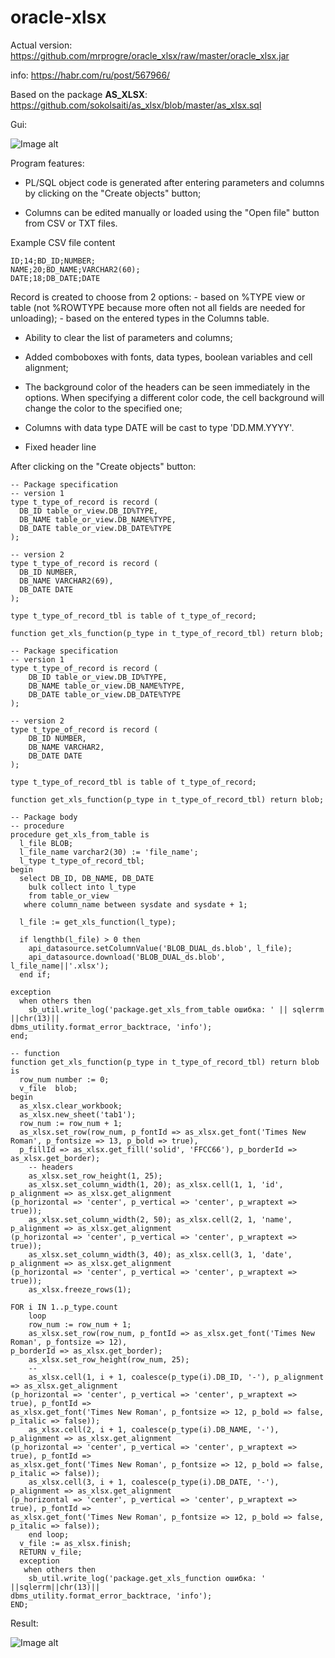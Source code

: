 # oracle-xlsx

Actual version: https://github.com/mrprogre/oracle_xlsx/raw/master/oracle_xlsx.jar

info: https://habr.com/ru/post/567966/

Based on the package <b>AS_XLSX</b>: https://github.com/sokolsaiti/as_xlsx/blob/master/as_xlsx.sql

Gui:

![Image alt](https://github.com/mrprogre/oracle_xlsx/blob/master/gui.png)


Program features:

- PL/SQL object code is generated after entering parameters and columns by clicking on the "Create objects" button;

- Columns can be edited manually or loaded using the "Open file" button from CSV or TXT files.

Example CSV file content
    
    ID;14;BD_ID;NUMBER;
    NAME;20;BD_NAME;VARCHAR2(60);
    DATE;18;DB_DATE;DATE

Record is created to choose from 2 options:
    - based on %TYPE view or table (not %ROWTYPE because more often not all fields are needed for unloading);
    - based on the entered types in the Columns table.

- Ability to clear the list of parameters and columns;

- Added comboboxes with fonts, data types, boolean variables and cell alignment;

- The background color of the headers can be seen immediately in the options. When specifying a different color code, the cell background will change the color to the specified one;

- Columns with data type DATE will be cast to type 'DD.MM.YYYY'.

- Fixed header line

After clicking on the "Create objects" button:

    -- Package specification
    -- version 1
    type t_type_of_record is record (
      DB_ID table_or_view.DB_ID%TYPE,
      DB_NAME table_or_view.DB_NAME%TYPE,
      DB_DATE table_or_view.DB_DATE%TYPE
    );

    -- version 2
    type t_type_of_record is record (
      DB_ID NUMBER,
      DB_NAME VARCHAR2(69),
      DB_DATE DATE
    );

    type t_type_of_record_tbl is table of t_type_of_record;

    function get_xls_function(p_type in t_type_of_record_tbl) return blob;

    -- Package specification
    -- version 1
    type t_type_of_record is record (
        DB_ID table_or_view.DB_ID%TYPE,
        DB_NAME table_or_view.DB_NAME%TYPE,
        DB_DATE table_or_view.DB_DATE%TYPE
    );

    -- version 2
    type t_type_of_record is record (
        DB_ID NUMBER,
        DB_NAME VARCHAR2,
        DB_DATE DATE
    );

    type t_type_of_record_tbl is table of t_type_of_record;

    function get_xls_function(p_type in t_type_of_record_tbl) return blob;

    -- Package body
    -- procedure
    procedure get_xls_from_table is
      l_file BLOB;
      l_file_name varchar2(30) := 'file_name';
      l_type t_type_of_record_tbl;
    begin
      select DB_ID, DB_NAME, DB_DATE 
        bulk collect into l_type
        from table_or_view
       where column_name between sysdate and sysdate + 1;

      l_file := get_xls_function(l_type);

      if lengthb(l_file) > 0 then
        api_datasource.setColumnValue('BLOB_DUAL_ds.blob', l_file);
        api_datasource.download('BLOB_DUAL_ds.blob', l_file_name||'.xlsx');
      end if;

    exception
      when others then
        sb_util.write_log('package.get_xls_from_table ошибка: ' || sqlerrm ||chr(13)||
    dbms_utility.format_error_backtrace, 'info');
    end;

    -- function
    function get_xls_function(p_type in t_type_of_record_tbl) return blob is
      row_num number := 0;
      v_file  blob;
    begin
      as_xlsx.clear_workbook;
      as_xlsx.new_sheet('tab1');
      row_num := row_num + 1;
      as_xlsx.set_row(row_num, p_fontId => as_xlsx.get_font('Times New Roman', p_fontsize => 13, p_bold => true),
      p_fillId => as_xlsx.get_fill('solid', 'FFCC66'), p_borderId => as_xlsx.get_border);
        -- headers
        as_xlsx.set_row_height(1, 25);
        as_xlsx.set_column_width(1, 20); as_xlsx.cell(1, 1, 'id', p_alignment => as_xlsx.get_alignment
    (p_horizontal => 'center', p_vertical => 'center', p_wraptext => true));
        as_xlsx.set_column_width(2, 50); as_xlsx.cell(2, 1, 'name', p_alignment => as_xlsx.get_alignment
    (p_horizontal => 'center', p_vertical => 'center', p_wraptext => true));
        as_xlsx.set_column_width(3, 40); as_xlsx.cell(3, 1, 'date', p_alignment => as_xlsx.get_alignment
    (p_horizontal => 'center', p_vertical => 'center', p_wraptext => true));
        as_xlsx.freeze_rows(1);

    FOR i IN 1..p_type.count
        loop
        row_num := row_num + 1;
        as_xlsx.set_row(row_num, p_fontId => as_xlsx.get_font('Times New Roman', p_fontsize => 12), 
    p_borderId => as_xlsx.get_border);
        as_xlsx.set_row_height(row_num, 25);
        --
        as_xlsx.cell(1, i + 1, coalesce(p_type(i).DB_ID, '-'), p_alignment => as_xlsx.get_alignment
    (p_horizontal => 'center', p_vertical => 'center', p_wraptext => true), p_fontId => 
    as_xlsx.get_font('Times New Roman', p_fontsize => 12, p_bold => false, p_italic => false));
        as_xlsx.cell(2, i + 1, coalesce(p_type(i).DB_NAME, '-'), p_alignment => as_xlsx.get_alignment
    (p_horizontal => 'center', p_vertical => 'center', p_wraptext => true), p_fontId => 
    as_xlsx.get_font('Times New Roman', p_fontsize => 12, p_bold => false, p_italic => false));
        as_xlsx.cell(3, i + 1, coalesce(p_type(i).DB_DATE, '-'), p_alignment => as_xlsx.get_alignment
    (p_horizontal => 'center', p_vertical => 'center', p_wraptext => true), p_fontId => 
    as_xlsx.get_font('Times New Roman', p_fontsize => 12, p_bold => false, p_italic => false));
        end loop;
      v_file := as_xlsx.finish;
      RETURN v_file;
      exception
       when others then
        sb_util.write_log('package.get_xls_function ошибка: ' ||sqlerrm||chr(13)||
    dbms_utility.format_error_backtrace, 'info'); 
    END;
    
Result:

![Image alt](https://github.com/mrprogre/oracle_xlsx/blob/master/result.png)

